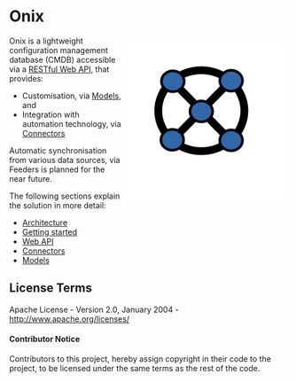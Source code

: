 # Onix 

<img src="docs/pics/ox.png" width="300" height="300" align="right">

Onix is a lightweight configuration management database (CMDB) accessible via a [RESTful Web API](./docs/wapi.md), that 
provides:
 
 - Customisation, via [Models](./models/readme.md), and 
 - Integration with automation technology, via [Connectors](./connectors/readme.md)  

Automatic synchronisation from various data sources, via Feeders is planned for the near future.

The following sections explain the solution in more detail:

- [Architecture](./docs/architecture.md)
- [Getting started](./docs/getting_started.md)
- [Web API](./docs/wapi.md)
- [Connectors](./connectors/readme.md)
- [Models](./models/readme.md)


## License Terms

Apache License - Version 2.0, January 2004 - http://www.apache.org/licenses/

#### Contributor Notice

Contributors to this project, hereby assign copyright in their code to the 
project, to be licensed under the same terms as the rest of the code.